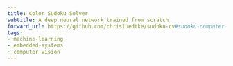 ```yaml
---
title: Color Sudoku Solver
subtitle: A deep neural network trained from scratch
forward_url: https://github.com/chrisluedtke/sudoku-cv#sudoku-computer-vision-solver
tags:
- machine-learning
- embedded-systems
- computer-vision
---
```


